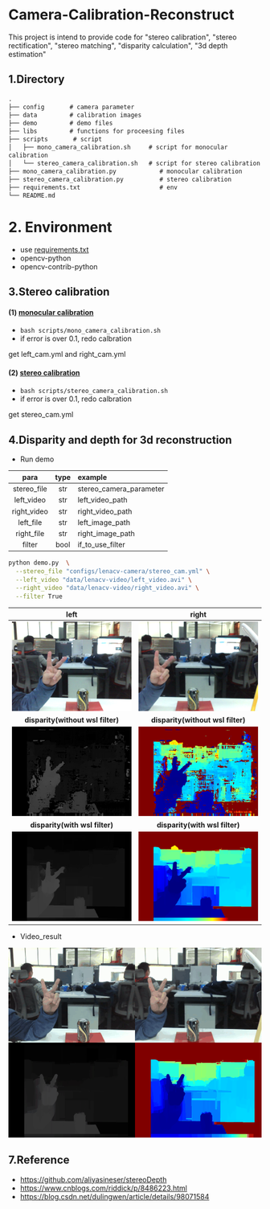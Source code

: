 # Camera-Calibration-Reconstruct

This project is intend to provide code for "stereo calibration", "stereo rectification", "stereo matching", "disparity calculation", "3d depth estimation"


## 1.Directory

```
.
├── config       # camera parameter
├── data         # calibration images
├── demo         # demo files
├── libs         # functions for proceesing files
├── scripts       # script
│   ├── mono_camera_calibration.sh     # script for monocular calibration
│   └── stereo_camera_calibration.sh   # script for stereo calibration
├── mono_camera_calibration.py            # monocular calibration
├── stereo_camera_calibration.py          # stereo calibration
├── requirements.txt                      # env
└── README.md

```

# 2. Environment

- use [requirements.txt](requirements.txt)
- opencv-python
- opencv-contrib-python

## 3.Stereo calibration

#### (1) [monocular calibration](scripts/mono_camera_calibration.sh)

- `bash scripts/mono_camera_calibration.sh`
- if error is over 0.1, redo calbration

get left_cam.yml and right_cam.yml


#### (2) [stereo calibration](scripts/stereo_camera_calibration.sh)
- `bash scripts/stereo_camera_calibration.sh`
- if error is over 0.1, redo calbration

get stereo_cam.yml

## 4.Disparity and depth for 3d reconstruction

- Run demo

|      para           |type    |example    |
|:-------------------:|:------:|:----------|
| stereo_file    | str    | stereo_camera_parameter    |
| left_video          | str    | left_video_path       |
| right_video         | str    | right_video_path      |
| left_file           | str    | left_image_path       |
| right_file          | str    | right_image_path      |
| filter              | bool   | if_to_use_filter      |


```bash
python demo.py  \
  --stereo_file "configs/lenacv-camera/stereo_cam.yml" \
  --left_video "data/lenacv-video/left_video.avi" \
  --right_video "data/lenacv-video/right_video.avi" \
  --filter True
```

|      left                                         |      right                                             |
|:-------------------------------------------------:|:------------------------------------------------------:|
| ![Image text](docs/left.png)                      | ![Image text](docs/right.png)                          |
|      **disparity(without wsl filter)**                           |**disparity(without wsl filter)**                                                  |
| ![Image text](docs/disparity.png)                 | ![Image text](docs/depth.png)                      |
|      **disparity(with wsl filter)**                             |**disparity(with wsl filter)**                                                  |
| ![Image text](docs/disparity_filter.png)          | ![Image text](docs/depth_filter.png)                      |

- Video_result

![Image text](docs/demo.gif) 

  
## 7.Reference

- https://github.com/aliyasineser/stereoDepth
- https://www.cnblogs.com/riddick/p/8486223.html
- https://blog.csdn.net/dulingwen/article/details/98071584


